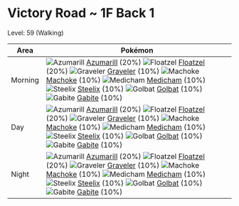# Victory Road ~ 1F Back 1
Level: 59 (Walking)

Area       | Pokémon
---        | ---
Morning    | ![][184]  [Azumarill] (20%) ![][419]  [Floatzel] (20%) ![][075]  [Graveler] (10%)  ![][067]  [Machoke] (10%) ![][308]  [Medicham] (10%) ![][208]  [Steelix] (10%)  ![][042]  [Golbat] (10%) ![][444]  [Gabite] (10%)
Day        | ![][184]  [Azumarill] (20%) ![][419]  [Floatzel] (20%) ![][075]  [Graveler] (10%)  ![][067]  [Machoke] (10%) ![][308]  [Medicham] (10%) ![][208]  [Steelix] (10%)  ![][042]  [Golbat] (10%) ![][444]  [Gabite] (10%)
Night      | ![][184]  [Azumarill] (20%) ![][419]  [Floatzel] (20%) ![][075]  [Graveler] (10%)  ![][067]  [Machoke] (10%) ![][308]  [Medicham] (10%) ![][208]  [Steelix] (10%)  ![][042]  [Golbat] (10%) ![][444]  [Gabite] (10%)


[042]: https://raw.githubusercontent.com/PokeAPI/sprites/master/sprites/pokemon/42.png "Golbat"
[067]: https://raw.githubusercontent.com/PokeAPI/sprites/master/sprites/pokemon/67.png "Machoke"
[075]: https://raw.githubusercontent.com/PokeAPI/sprites/master/sprites/pokemon/75.png "Graveler"
[184]: https://raw.githubusercontent.com/PokeAPI/sprites/master/sprites/pokemon/184.png "Azumarill"
[208]: https://raw.githubusercontent.com/PokeAPI/sprites/master/sprites/pokemon/208.png "Steelix"
[308]: https://raw.githubusercontent.com/PokeAPI/sprites/master/sprites/pokemon/308.png "Medicham"
[419]: https://raw.githubusercontent.com/PokeAPI/sprites/master/sprites/pokemon/419.png "Floatzel"
[444]: https://raw.githubusercontent.com/PokeAPI/sprites/master/sprites/pokemon/444.png "Gabite"
[Golbat]: pokemon_changes/042/
[Machoke]: pokemon_changes/067/
[Graveler]: pokemon_changes/075/
[Azumarill]: pokemon_changes/184/
[Steelix]: pokemon_changes/208/
[Medicham]: pokemon_changes/308/
[Floatzel]: pokemon_changes/419/
[Gabite]: pokemon_changes/444/
